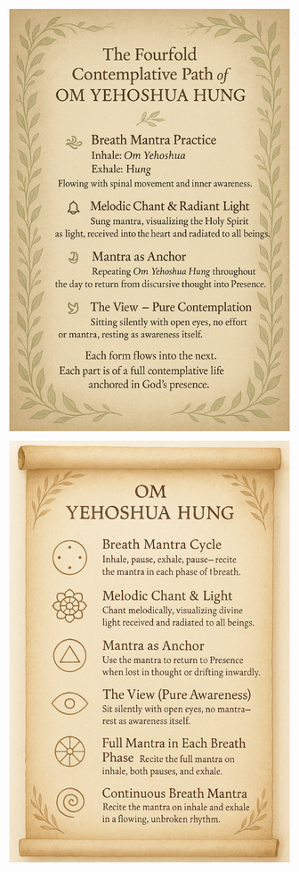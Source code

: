 ![OM Yehoshua Hung Scroll](OM-Yehoshua-Hung_Scroll.png)


![OM Yehoshua Hung Six-Fold Path](Scrolls/Sixfold-Mantra-Path_Scroll.png)
